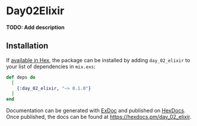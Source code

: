 # Day02Elixir

**TODO: Add description**

## Installation

If [available in Hex](https://hex.pm/docs/publish), the package can be installed
by adding `day_02_elixir` to your list of dependencies in `mix.exs`:

```elixir
def deps do
  [
    {:day_02_elixir, "~> 0.1.0"}
  ]
end
```

Documentation can be generated with [ExDoc](https://github.com/elixir-lang/ex_doc)
and published on [HexDocs](https://hexdocs.pm). Once published, the docs can
be found at <https://hexdocs.pm/day_02_elixir>.

